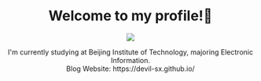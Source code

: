 <h1 align="center">
Welcome to my profile!👋
</h1>

<!--
**Devil-SX/Devil-SX** is a ✨ _special_ ✨ repository because its `README.md` (this file) appears on your GitHub profile.

Here are some ideas to get you started:

- 🔭 I’m currently working on ...
- 🌱 I’m currently learning ...
- 👯 I’m looking to collaborate on ...
- 🤔 I’m looking for help with ...
- 💬 Ask me about ...
- 📫 How to reach me: ...
- 😄 Pronouns: ...
- ⚡ Fun fact: ...
-->
<div align="center">
  <a href="https://github.com/anuraghazra/github-readme-stats">
    <img align="center" src="https://github-readme-stats.vercel.app/api/top-langs/?username=Devil-SX&layout=compact&hide=css,html,javascript，jupyternotebook&bg_color=DEG,0F2027,203A43,2C5364&theme=shades-of-purple" />
  </a>
  <p>
   I'm currently studying at Beijing Institute of Technology, majoring Electronic Information.<br>
   Blog Website: https://devil-sx.github.io/
  </p>
</div>



